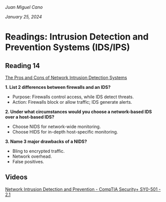 *Juan Miguel Cano*

*January 25, 2024*

# Readings: Intrusion Detection and Prevention Systems (IDS/IPS)

## Reading 14
[The Pros and Cons of Network Intrusion Detection Systems](https://blog.rapid7.com/2017/01/11/the-pros-cons-of-intrusion-detection-systems/)


**1. List 2 differences between firewalls and an IDS?**
- Purpose: Firewalls control access, while IDS detect threats.
- Action: Firewalls block or allow traffic; IDS generate alerts.

**2. Under what circumstances would you choose a network-based IDS over a host-based IDS?**
- Choose NIDS for network-wide monitoring.
- Choose HIDS for in-depth host-specific monitoring.

**3. Name 3 major drawbacks of a NIDS?**
- Bling to encrypted traffic.
- Network overhead.
- False positives.

## **Videos**

[Network Intrusion Detection and Prevention - CompTIA Security+ SY0-501 - 2.1](https://www.youtube.com/watch?v=hEgWPWIuq_s&ab_channel=ProfessorMesser)
